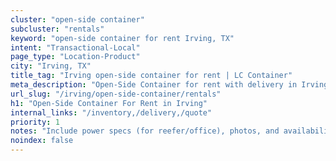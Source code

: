 ```yaml
---
cluster: "open-side container"
subcluster: "rentals"
keyword: "open-side container for rent Irving, TX"
intent: "Transactional-Local"
page_type: "Location-Product"
city: "Irving, TX"
title_tag: "Irving open-side container for rent | LC Container"
meta_description: "Open-Side Container for rent with delivery in Irving, TX. LC Container — local Since 2003. Get pricing today."
url_slug: "/irving/open-side-container/rentals"
h1: "Open-Side Container For Rent in Irving"
internal_links: "/inventory,/delivery,/quote"
priority: 1
notes: "Include power specs (for reefer/office), photos, and availability."
noindex: false
---
```


<!-- TODO: Add unique city/inventory copy, images, and internal links here. -->
